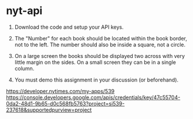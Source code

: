 # nyt-api

1) Download the code and setup your API keys.

2) The "Number" for each book should be located within the book border, not to the left. The number should also be inside a square, not a circle.

3) On a large screen the books should be displayed two across with very little margin on the sides. On a small screen they can be in a single column.

4) You must demo this assignment in your discussion (or beforehand).

https://developer.nytimes.com/my-apps/539
https://console.developers.google.com/apis/credentials/key/47c55704-0da2-48d1-9b65-d0c568fb5763?project=si539-237618&supportedpurview=project
